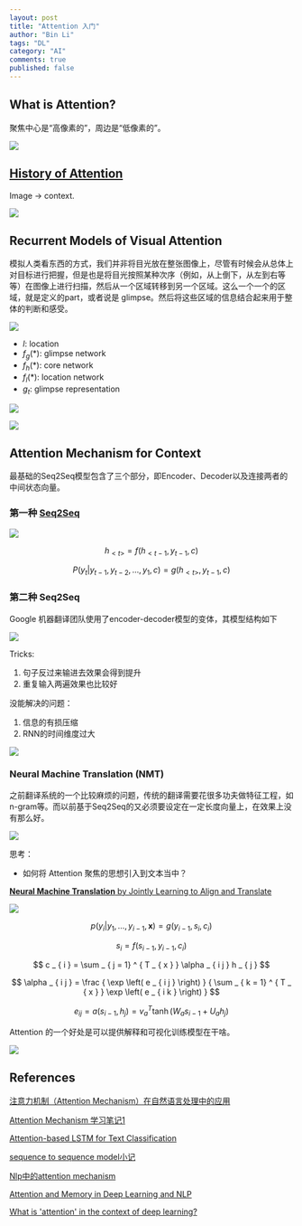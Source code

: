 ```yaml
---
layout: post
title: "Attention 入门"
author: "Bin Li"
tags: "DL"
category: "AI"
comments: true
published: false
---
```


## What is Attention?
聚焦中心是“高像素的”，周边是“低像素的”。


![](/img/media/15223269611625.jpg)


## [History of Attention](http://www.cnblogs.com/robert-dlut/p/5952032.html)
Image -> context.

![](/img/media/15223438819617.jpg)


## Recurrent Models of Visual Attention
模拟人类看东西的方式，我们并非将目光放在整张图像上，尽管有时候会从总体上对目标进行把握，但是也是将目光按照某种次序（例如，从上倒下，从左到右等等）在图像上进行扫描，然后从一个区域转移到另一个区域。这么一个一个的区域，就是定义的part，或者说是 glimpse。然后将这些区域的信息结合起来用于整体的判断和感受。



![](/img/media/15223764790847.jpg)

* $l$: location
* $f_g(*)$: glimpse network
* $f_h(*)$: core network
* $f_l(*)$: location network
* $g_t$: glimpse representation

![](/img/media/15223781827819.jpg)

![](/img/media/15223783065834.jpg)



## Attention Mechanism for Context
最基础的Seq2Seq模型包含了三个部分，即Encoder、Decoder以及连接两者的中间状态向量。

### 第一种 [Seq2Seq](https://zhuanlan.zhihu.com/p/27766645)
![](/img/media/15223793249780.jpg)

$$ h _ { < t > } = f \left( h _ { < t - 1} ,y _ { t - 1} ,c \right) $$

$$ P \left( y _ { t } | y _ { t - 1} ,y _ { t - 2} ,\dots ,y _ { 1} ,c \right) = g \left( h _ { < t > } ,y _ { t - 1} ,c \right) $$

### 第二种 Seq2Seq
Google 机器翻译团队使用了encoder-decoder模型的变体，其模型结构如下


![](/img/media/15223799433781.jpg)

Tricks:

1. 句子反过来输进去效果会得到提升
2. 重复输入两遍效果也比较好

没能解决的问题：

1. 信息的有损压缩
2. RNN的时间维度过大

![](/img/media/15223800052716.jpg)



### Neural Machine Translation (NMT)
之前翻译系统的一个比较麻烦的问题，传统的翻译需要花很多功夫做特征工程，如n-gram等。而以前基于Seq2Seq的又必须要设定在一定长度向量上，在效果上没有那么好。

![](/img/media/15223955747695.png)

思考：

* 如何将 Attention 聚焦的思想引入到文本当中？


[**Neural Machine Translation** by Jointly Learning to Align and Translate](https://arxiv.org/pdf/1409.0473.pdf)



<!--NMT 利用能得到更高level的文本意义，翻译效果会更好；且实现和训练模型比较方便。

- [ ] 问题NMT用RNN编码成向量时也是有固定长度的嘛？

但是用RNN会有一个问题，就是RNN它不太能记住离当前step比较远的数据特征，用LSTM对长文本的效果会相对好一些，但是在实践中仍有一些问题。比如将编码器的数据颠倒顺序给解码器或者将输入序列输入两次能得到较好的记忆效果。

但是像有的语言，比如日语，最后的单词能用来很好的预测首个单词，这样的情况下颠倒并非一个很好的措施，那么可以用 Attention Mechanism。

用 Attention Mechanism 不用学习所有的原句子了，可以只关注原句的不同部分就可以了，而且还能让模型根据输入序列和到目前为止拥有的信息去学习具体要关注（attend）什么。-->

![](/img/media/15223959325227.jpg)

<!--![](/img/media/15223875094655.jpg)-->

$$ p \left( y _ { i } | y _ { 1} ,\ldots ,y _ { i - 1} ,\mathbf { x } \right) = g \left( y _ { i - 1} ,s _ { i } ,c _ { i } \right) $$

$$ s _ { i } = f \left( s_{ i - 1},y _ { i -1} ,c _ { i } \right) $$

$$ c _ { i } = \sum _ { j = 1} ^ { T _ { x } } \alpha _ { i j } h _ { j } $$

$$ \alpha _ { i j } = \frac { \exp \left( e _ { i j } \right) } { \sum _ { k = 1} ^ { T _ { x } } \exp \left( e _ { i k } \right) } $$

$$ e _ { i j } = a \left( s _ { i - 1} ,h _ { j } \right) = v _ { a } ^ { T } \tanh \left( W _ { a } s _ { i - 1} + U _ { a } h _ { j } \right) $$


Attention 的一个好处是可以提供解释和可视化训练模型在干啥。

![](/images/media/15223966165822.jpg)









<!--
### Attention 的损失函数
看计算公式，我们需要计算很多attention value。

但是人类Attention机智是强调focus的部分，而弱化周边的部分。

## Attention-based LSTM for Text Classification

-->
## References

[注意力机制（Attention Mechanism）在自然语言处理中的应用](http://www.cnblogs.com/robert-dlut/p/5952032.html)

[Attention Mechanism 学习笔记1](http://tobiaslee.top/2017/08/15/Attention-Mechanism-%E5%AD%A6%E4%B9%A0%E7%AC%94%E8%AE%B0/)

[Attention-based LSTM for Text Classification](http://tobiaslee.top/2017/08/29/Attention-based-LSTM-for-Text-Classification/)

[sequence to sequence model小记](https://zhuanlan.zhihu.com/p/27766645)

[Nlp中的attention mechanism](https://zhuanlan.zhihu.com/p/27766967)

[Attention and Memory in Deep Learning and NLP](http://www.wildml.com/2016/01/attention-and-memory-in-deep-learning-and-nlp/)

[What is 'attention' in the context of deep learning?](https://www.quora.com/What-is-attention-in-the-context-of-deep-learning)



